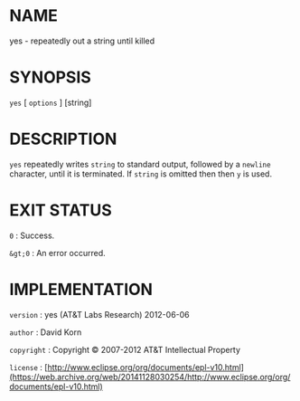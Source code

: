 # NAME

yes - repeatedly out a string until killed

# SYNOPSIS

`yes` \[ `options` \] \[string\]

# DESCRIPTION

`yes` repeatedly writes `string` to standard output, followed by a
`newline` character, until it is terminated. If `string` is omitted then
then `y` is used.

# EXIT STATUS

`0`
: Success.

`&gt;0`
:   An error occurred.

# IMPLEMENTATION

`version`
:   yes (AT&T Labs Research) 2012-06-06

`author`
:   David Korn

`copyright`
:   Copyright © 2007-2012 AT&T Intellectual Property

`license`
:   [http://www.eclipse.org/org/documents/epl-v10.html](https://web.archive.org/web/20141128030254/http://www.eclipse.org/org/documents/epl-v10.html)


